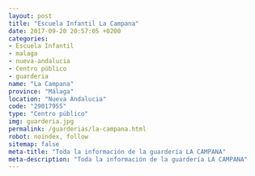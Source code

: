 ```yaml
---
layout: post
title: "Escuela Infantil La Campana"
date: 2017-09-20 20:57:05 +0200
categories:
- Escuela Infantil
- malaga
- nueva-andalucia
- Centro público
- guarderia
name: "La Campana"
province: "Málaga"
location: "Nueva Andalucia"
code: "29017955"
type: "Centro público"
img: guarderia.jpg
permalink: /guarderias/la-campana.html
robot: noindex, follow
sitemap: false
meta-title: "Toda la información de la guardería LA CAMPANA"
meta-description: "Toda la información de la guardería LA CAMPANA"
---
```

